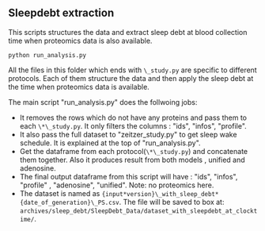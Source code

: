 ## Sleepdebt extraction

This scripts structures the data and extract sleep debt at blood collection time when proteomics data is also available.

```shell
python run_analysis.py
```

All the files in this folder which ends with `\_study.py` are specific to different protocols.
Each of them structure the data and then apply the sleep debt at the time when proteomics data is available.

The main script "run_analysis.py" does the follwoing jobs:

- It removes the rows which do not have any proteins and pass them to each `\*\_study.py`. It only filters the columns : "ids", "infos", "profile".
- It also pass the full dataset to "zeitzer_study.py" to get sleep wake schedule. It is explained at the top of "run_analysis.py".
- Get the dataframe from each protocol(`\*\_study.py`) and concatenate them together. Also it produces result from both models , unified and adenosine.
- The final output dataframe from this script will have : "ids", "infos", "profile" , "adenosine", "unified". Note: no proteomics here.
- The dataset is named as `{input*version}\_with_sleep_debt*{date_of_generation}\_PS.csv`. The file will be saved to box at:
  `archives/sleep_debt/SleepDebt_Data/dataset_with_sleepdebt_at_clocktime/`.
